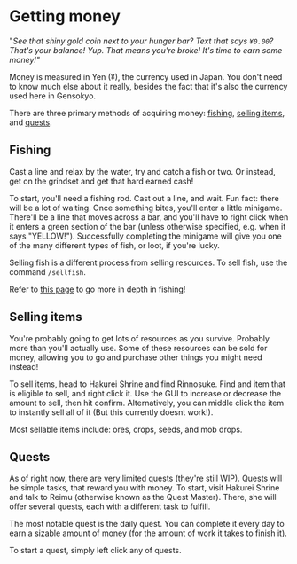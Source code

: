 # Getting money

"_See that shiny gold coin next to your hunger bar? Text that says `¥0.00`?
That's your balance! Yup. That means you're broke! It's time to earn some
money!"_

Money is measured in Yen (¥), the currency used in Japan. You don't need to know
much else about it really, besides the fact that it's also the currency used
here in Gensokyo.

There are three primary methods of acquiring money: [fishing](money.md#fishing),
[selling items](money.md#selling-items), and [quests](money.md#quests).

## Fishing

Cast a line and relax by the water, try and catch a fish or two. Or instead, get
on the grindset and get that hard earned cash!

To start, you'll need a fishing rod. Cast out a line, and wait. Fun fact: there
will be a lot of waiting. Once something bites, you'll enter a little minigame.
There'll be a line that moves across a bar, and you'll have to right click when
it enters a green section of the bar (unless otherwise specified, e.g. when it
says "YELLOW!"). Successfully completing the minigame will give you one of the
many different types of fish, or loot, if you're lucky.

Selling fish is a different process from selling resources. To sell fish, use
the command `/sellfish`.

<p>Refer to <a href="/server-guide/fishing-resources">this page</a> to go more in depth in fishing!</p>

<!-- fishing demonstration clip, currently dont know how to make it work again so ill omit this
<figure><img src="/overrides/assets/fishingdemo.gif" alt=""><figcaption><p>A fishing demo by yours truly! Look at that skill! The finesse!</p></figcaption></figure>
-->

## Selling items

You're probably going to get lots of resources as you survive. Probably more
than you'll actually use. Some of these resources can be sold for money,
allowing you to go and purchase other things you might need instead!

To sell items, head to Hakurei Shrine and find Rinnosuke. Find and item that is
eligible to sell, and right click it. Use the GUI to increase or decrease the
amount to sell, then hit confirm. Alternatively, you can middle click the item
to instantly sell all of it (But this currently doesnt work!).

Most sellable items include: ores, crops, seeds, and mob drops.

<!-- This page seems to no longer exist but ill keep this anyways in case it comes back
_Check out_ [_The Caverns_](the-caverns-wip.md) _for more details on mining and ore!_
-->

<!-- image models dont work yet i need to import thiss
<figure><img src="/overrides/assets/image (14).png" alt=""><figcaption><p>Selling 8 redstone dust for ¥8.</p></figcaption></figure>

<figure><img src="/overrides/assets/image (11).png" alt=""><figcaption><p>Arrows can be sold for ¥5 each!</p></figcaption></figure>
-->

## Quests

As of right now, there are very limited quests (they're still WIP). Quests will
be simple tasks, that reward you with money. To start, visit Hakurei Shrine and
talk to Reimu (otherwise known as the Quest Master). There, she will offer
several quests, each with a different task to fulfill.

The most notable quest is the daily quest. You can complete it every day to earn
a sizable amount of money (for the amount of work it takes to finish it).

To start a quest, simply left click any of quests.

<!-- Aaaah more media that i dont know how to fix
<figure><img src="/overrides/assets/daily_quest.png" alt=""><figcaption><p>The daily quest: do some chores! Chop some wood, stab some zombies. Get to it!</p></figcaption></figure>
-->
